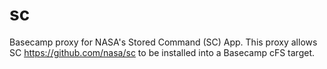 # sc
Basecamp proxy for NASA's Stored Command (SC) App. This proxy allows SC https://github.com/nasa/sc to be installed into a Basecamp cFS target.
